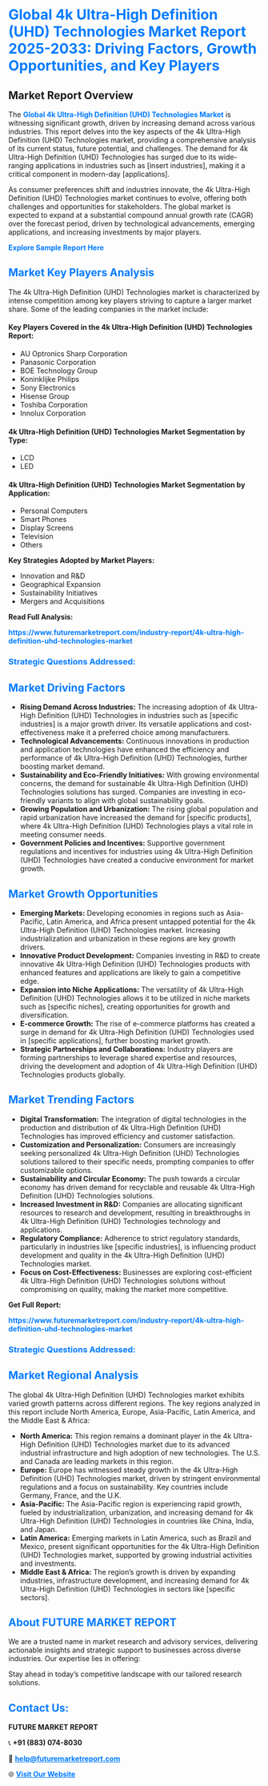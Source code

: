 <h1 style="color: #007BFF;">Global 4k Ultra-High Definition (UHD) Technologies Market Report 2025-2033: Driving Factors, Growth Opportunities, and Key Players</h1>

<section id="overview">
<h2>Market Report Overview</h2>
<p>The <a href="https://www.futuremarketreport.com/industry-report/4k-ultra-high-definition-uhd-technologies-market" style="color: #007BFF; text-decoration: none;"><strong>Global 4k Ultra-High Definition (UHD) Technologies Market</strong></a> is witnessing significant growth, driven by increasing demand across various industries. This report delves into the key aspects of the 4k Ultra-High Definition (UHD) Technologies market, providing a comprehensive analysis of its current status, future potential, and challenges. The demand for 4k Ultra-High Definition (UHD) Technologies has surged due to its wide-ranging applications in industries such as [insert industries], making it a critical component in modern-day [applications].</p>
<p>As consumer preferences shift and industries innovate, the 4k Ultra-High Definition (UHD) Technologies market continues to evolve, offering both challenges and opportunities for stakeholders. The global market is expected to expand at a substantial compound annual growth rate (CAGR) over the forecast period, driven by technological advancements, emerging applications, and increasing investments by major players.</p>
</section>

<section id="overview">
<p><a href="https://www.futuremarketreport.com/request-sample/reportId=64214" style="color: #007BFF; text-decoration: none;"><strong>Explore Sample Report Here</strong></a></p>
</section>

<section id="key-players">
<h2 style="color: #007BFF;">Market Key Players Analysis</h2>
<p>The 4k Ultra-High Definition (UHD) Technologies market is characterized by intense competition among key players striving to capture a larger market share. Some of the leading companies in the market include:</p>
<h4>Key Players Covered in the 4k Ultra-High Definition (UHD) Technologies Report:</h4>
<ul><li>AU Optronics Sharp Corporation</li><li>Panasonic Corporation</li><li>BOE Technology Group</li><li>Koninklijke Philips</li><li>Sony Electronics</li><li>Hisense Group</li><li>Toshiba Corporation</li><li>Innolux Corporation</li></ul>
<h4>4k Ultra-High Definition (UHD) Technologies Market Segmentation by Type:</h4>
<ul><li>LCD</li><li>LED</li></ul>

<h4>4k Ultra-High Definition (UHD) Technologies Market Segmentation by Application:</h4>
<ul><li>Personal Computers</li><li>Smart Phones</li><li>Display Screens</li><li>Television</li><li>Others</li></ul>
<p><strong>Key Strategies Adopted by Market Players:</strong></p>
<ul>
<li>Innovation and R&D</li>
<li>Geographical Expansion</li>
<li>Sustainability Initiatives</li>
<li>Mergers and Acquisitions</li>
</ul>
</section>

<section>
<p><strong>Read Full Analysis: </strong></p><a href="https://www.futuremarketreport.com/industry-report/4k-ultra-high-definition-uhd-technologies-market" style="color: #007BFF; text-decoration: none;"><strong>https://www.futuremarketreport.com/industry-report/4k-ultra-high-definition-uhd-technologies-market</strong></a>
<h3 style="color: #007BFF;">Strategic Questions Addressed:</h3>
</section>

<section id="driving-factors">
<h2 style="color: #007BFF;">Market Driving Factors</h2>
<ul>
<li><strong>Rising Demand Across Industries:</strong> The increasing adoption of 4k Ultra-High Definition (UHD) Technologies in industries such as [specific industries] is a major growth driver. Its versatile applications and cost-effectiveness make it a preferred choice among manufacturers.</li>
<li><strong>Technological Advancements:</strong> Continuous innovations in production and application technologies have enhanced the efficiency and performance of 4k Ultra-High Definition (UHD) Technologies, further boosting market demand.</li>
<li><strong>Sustainability and Eco-Friendly Initiatives:</strong> With growing environmental concerns, the demand for sustainable 4k Ultra-High Definition (UHD) Technologies solutions has surged. Companies are investing in eco-friendly variants to align with global sustainability goals.</li>
<li><strong>Growing Population and Urbanization:</strong> The rising global population and rapid urbanization have increased the demand for [specific products], where 4k Ultra-High Definition (UHD) Technologies plays a vital role in meeting consumer needs.</li>
<li><strong>Government Policies and Incentives:</strong> Supportive government regulations and incentives for industries using 4k Ultra-High Definition (UHD) Technologies have created a conducive environment for market growth.</li>
</ul>
</section>

<section id="growth-opportunities">
<h2 style="color: #007BFF;">Market Growth Opportunities</h2>
<ul>
<li><strong>Emerging Markets:</strong> Developing economies in regions such as Asia-Pacific, Latin America, and Africa present untapped potential for the 4k Ultra-High Definition (UHD) Technologies market. Increasing industrialization and urbanization in these regions are key growth drivers.</li>
<li><strong>Innovative Product Development:</strong> Companies investing in R&D to create innovative 4k Ultra-High Definition (UHD) Technologies products with enhanced features and applications are likely to gain a competitive edge.</li>
<li><strong>Expansion into Niche Applications:</strong> The versatility of 4k Ultra-High Definition (UHD) Technologies allows it to be utilized in niche markets such as [specific niches], creating opportunities for growth and diversification.</li>
<li><strong>E-commerce Growth:</strong> The rise of e-commerce platforms has created a surge in demand for 4k Ultra-High Definition (UHD) Technologies used in [specific applications], further boosting market growth.</li>
<li><strong>Strategic Partnerships and Collaborations:</strong> Industry players are forming partnerships to leverage shared expertise and resources, driving the development and adoption of 4k Ultra-High Definition (UHD) Technologies products globally.</li>
</ul>
</section>

<section id="trending-factors">
<h2 style="color: #007BFF;">Market Trending Factors</h2>
<ul>
<li><strong>Digital Transformation:</strong> The integration of digital technologies in the production and distribution of 4k Ultra-High Definition (UHD) Technologies has improved efficiency and customer satisfaction.</li>
<li><strong>Customization and Personalization:</strong> Consumers are increasingly seeking personalized 4k Ultra-High Definition (UHD) Technologies solutions tailored to their specific needs, prompting companies to offer customizable options.</li>
<li><strong>Sustainability and Circular Economy:</strong> The push towards a circular economy has driven demand for recyclable and reusable 4k Ultra-High Definition (UHD) Technologies solutions.</li>
<li><strong>Increased Investment in R&D:</strong> Companies are allocating significant resources to research and development, resulting in breakthroughs in 4k Ultra-High Definition (UHD) Technologies technology and applications.</li>
<li><strong>Regulatory Compliance:</strong> Adherence to strict regulatory standards, particularly in industries like [specific industries], is influencing product development and quality in the 4k Ultra-High Definition (UHD) Technologies market.</li>
<li><strong>Focus on Cost-Effectiveness:</strong> Businesses are exploring cost-efficient 4k Ultra-High Definition (UHD) Technologies solutions without compromising on quality, making the market more competitive.</li>
</ul>
</section>

<section>
<p><strong>Get Full Report: </strong></p><a href="https://www.futuremarketreport.com/industry-report/4k-ultra-high-definition-uhd-technologies-market" style="color: #007BFF; text-decoration: none;"><strong>https://www.futuremarketreport.com/industry-report/4k-ultra-high-definition-uhd-technologies-market</strong></a>
<h3 style="color: #007BFF;">Strategic Questions Addressed:</h3>
</section>


<section id="regional-analysis">
<h2 style="color: #007BFF;">Market Regional Analysis</h2>
<p>The global 4k Ultra-High Definition (UHD) Technologies market exhibits varied growth patterns across different regions. The key regions analyzed in this report include North America, Europe, Asia-Pacific, Latin America, and the Middle East & Africa:</p>
<ul>
<li><strong>North America:</strong> This region remains a dominant player in the 4k Ultra-High Definition (UHD) Technologies market due to its advanced industrial infrastructure and high adoption of new technologies. The U.S. and Canada are leading markets in this region.</li>
<li><strong>Europe:</strong> Europe has witnessed steady growth in the 4k Ultra-High Definition (UHD) Technologies market, driven by stringent environmental regulations and a focus on sustainability. Key countries include Germany, France, and the U.K.</li>
<li><strong>Asia-Pacific:</strong> The Asia-Pacific region is experiencing rapid growth, fueled by industrialization, urbanization, and increasing demand for 4k Ultra-High Definition (UHD) Technologies in countries like China, India, and Japan.</li>
<li><strong>Latin America:</strong> Emerging markets in Latin America, such as Brazil and Mexico, present significant opportunities for the 4k Ultra-High Definition (UHD) Technologies market, supported by growing industrial activities and investments.</li>
<li><strong>Middle East & Africa:</strong> The region’s growth is driven by expanding industries, infrastructure development, and increasing demand for 4k Ultra-High Definition (UHD) Technologies in sectors like [specific sectors].</li>
</ul>
</section>

<footer>
<h2 style="color: #007BFF;">About FUTURE MARKET REPORT</h2>
<p>We are a trusted name in market research and advisory services, delivering actionable insights and strategic support to businesses across diverse industries. Our expertise lies in offering:</p>

<p>Stay ahead in today’s competitive landscape with our tailored research solutions.</p>

<h2 style="color: #007BFF;">Contact Us:</h2>
<p><strong>FUTURE MARKET REPORT</strong></p>
<p>📞 <strong>+91 (883) 074-8030</strong></p>
<p>📧 <strong><a href="mailto:help@futuremarketreport.com" style="color: #007BFF;">help@futuremarketreport.com</a></strong></p>
<p>🌐 <strong><a href="https://www.futuremarketreport.com/" style="color: #007BFF;">Visit Our Website</a></strong></p>
</footer>